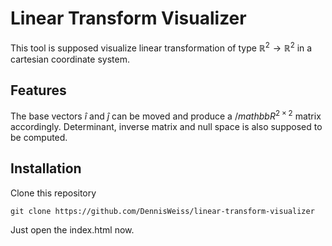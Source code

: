 # Linear Transform Visualizer

This tool is supposed visualize linear transformation of type $\mathbb{R}^2 \rightarrow \mathbb{R}^2$ in a cartesian coordinate system.

## Features

The base vectors $\hat{i}$ and $\hat{j}$ can be moved and produce a $/mathbb{R}^{2 \times 2}$ matrix accordingly. Determinant, inverse matrix and null space is also supposed to be computed.

## Installation

Clone this repository

```
git clone https://github.com/DennisWeiss/linear-transform-visualizer
```

Just open the index.html now.